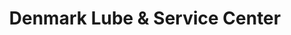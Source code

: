 ---
title: "Denmark Lube & Service Center"
url: /denmark/denmark-lube-and-service-center/
shop: car repair
---